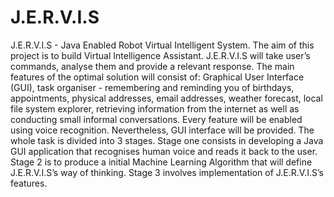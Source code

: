 # J.E.R.V.I.S
J.E.R.V.I.S - Java Enabled Robot Virtual Intelligent System. The aim of this project is to build Virtual Intelligence Assistant. J.E.R.V.I.S will take user’s commands, analyse them and provide a relevant response. The main features of the optimal solution will consist of: Graphical User Interface (GUI), task organiser - remembering and reminding you of birthdays, appointments, physical addresses, email addresses, weather forecast, local file system explorer, retrieving information from the internet as well as conducting small informal conversations. Every feature will be enabled using voice recognition. Nevertheless, GUI interface will be provided. The whole task is divided into 3 stages. Stage one consists in developing a Java GUI application that recognises human voice and reads it back to the user. Stage 2 is to produce a initial Machine Learning Algorithm that will define J.E.R.V.I.S’s way of thinking. Stage 3 involves implementation of J.E.R.V.I.S’s features. 
